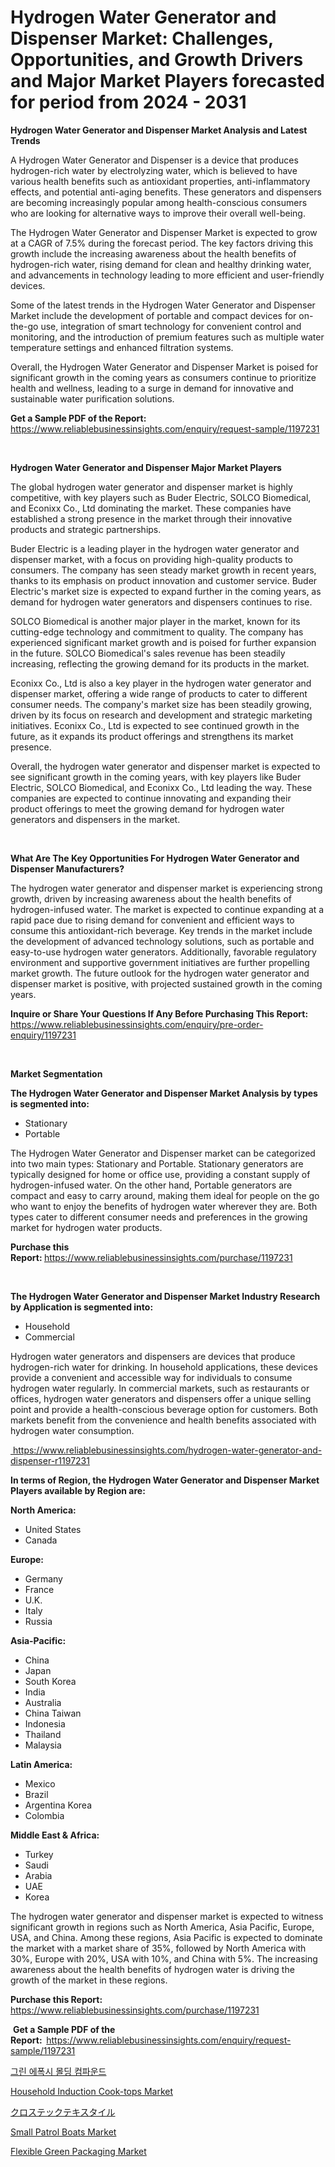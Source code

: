 <p><h1>Hydrogen Water Generator and Dispenser Market: Challenges, Opportunities, and Growth Drivers and Major Market Players forecasted for period from 2024 - 2031</h1></p><p><strong>Hydrogen Water Generator and Dispenser Market Analysis and Latest Trends</strong></p>
<p><p>A Hydrogen Water Generator and Dispenser is a device that produces hydrogen-rich water by electrolyzing water, which is believed to have various health benefits such as antioxidant properties, anti-inflammatory effects, and potential anti-aging benefits. These generators and dispensers are becoming increasingly popular among health-conscious consumers who are looking for alternative ways to improve their overall well-being.</p><p>The Hydrogen Water Generator and Dispenser Market is expected to grow at a CAGR of 7.5% during the forecast period. The key factors driving this growth include the increasing awareness about the health benefits of hydrogen-rich water, rising demand for clean and healthy drinking water, and advancements in technology leading to more efficient and user-friendly devices.</p><p>Some of the latest trends in the Hydrogen Water Generator and Dispenser Market include the development of portable and compact devices for on-the-go use, integration of smart technology for convenient control and monitoring, and the introduction of premium features such as multiple water temperature settings and enhanced filtration systems.</p><p>Overall, the Hydrogen Water Generator and Dispenser Market is poised for significant growth in the coming years as consumers continue to prioritize health and wellness, leading to a surge in demand for innovative and sustainable water purification solutions.</p></p>
<p><strong>Get a Sample PDF of the Report:&nbsp;</strong> <a href="https://www.reliablebusinessinsights.com/enquiry/request-sample/1197231">https://www.reliablebusinessinsights.com/enquiry/request-sample/1197231</a></p>
<p>&nbsp;</p>
<p><strong>Hydrogen Water Generator and Dispenser Major Market Players</strong></p>
<p><p>The global hydrogen water generator and dispenser market is highly competitive, with key players such as Buder Electric, SOLCO Biomedical, and Econixx Co., Ltd dominating the market. These companies have established a strong presence in the market through their innovative products and strategic partnerships. </p><p>Buder Electric is a leading player in the hydrogen water generator and dispenser market, with a focus on providing high-quality products to consumers. The company has seen steady market growth in recent years, thanks to its emphasis on product innovation and customer service. Buder Electric's market size is expected to expand further in the coming years, as demand for hydrogen water generators and dispensers continues to rise.</p><p>SOLCO Biomedical is another major player in the market, known for its cutting-edge technology and commitment to quality. The company has experienced significant market growth and is poised for further expansion in the future. SOLCO Biomedical's sales revenue has been steadily increasing, reflecting the growing demand for its products in the market.</p><p>Econixx Co., Ltd is also a key player in the hydrogen water generator and dispenser market, offering a wide range of products to cater to different consumer needs. The company's market size has been steadily growing, driven by its focus on research and development and strategic marketing initiatives. Econixx Co., Ltd is expected to see continued growth in the future, as it expands its product offerings and strengthens its market presence.</p><p>Overall, the hydrogen water generator and dispenser market is expected to see significant growth in the coming years, with key players like Buder Electric, SOLCO Biomedical, and Econixx Co., Ltd leading the way. These companies are expected to continue innovating and expanding their product offerings to meet the growing demand for hydrogen water generators and dispensers in the market.</p></p>
<p>&nbsp;</p>
<p><strong>What Are The Key Opportunities For Hydrogen Water Generator and Dispenser Manufacturers?</strong></p>
<p><p>The hydrogen water generator and dispenser market is experiencing strong growth, driven by increasing awareness about the health benefits of hydrogen-infused water. The market is expected to continue expanding at a rapid pace due to rising demand for convenient and efficient ways to consume this antioxidant-rich beverage. Key trends in the market include the development of advanced technology solutions, such as portable and easy-to-use hydrogen water generators. Additionally, favorable regulatory environment and supportive government initiatives are further propelling market growth. The future outlook for the hydrogen water generator and dispenser market is positive, with projected sustained growth in the coming years.</p></p>
<p><strong>Inquire or Share Your Questions If Any Before Purchasing This Report:</strong> <a href="https://www.reliablebusinessinsights.com/enquiry/pre-order-enquiry/1197231">https://www.reliablebusinessinsights.com/enquiry/pre-order-enquiry/1197231</a></p>
<p>&nbsp;</p>
<p><strong>Market Segmentation</strong></p>
<p><strong>The Hydrogen Water Generator and Dispenser Market Analysis by types is segmented into:</strong></p>
<p><ul><li>Stationary</li><li>Portable</li></ul></p>
<p><p>The Hydrogen Water Generator and Dispenser market can be categorized into two main types: Stationary and Portable. Stationary generators are typically designed for home or office use, providing a constant supply of hydrogen-infused water. On the other hand, Portable generators are compact and easy to carry around, making them ideal for people on the go who want to enjoy the benefits of hydrogen water wherever they are. Both types cater to different consumer needs and preferences in the growing market for hydrogen water products.</p></p>
<p><strong>Purchase this Report:&nbsp;</strong><a href="https://www.reliablebusinessinsights.com/purchase/1197231">https://www.reliablebusinessinsights.com/purchase/1197231</a></p>
<p>&nbsp;</p>
<p><strong>The Hydrogen Water Generator and Dispenser Market Industry Research by Application is segmented into:</strong></p>
<p><ul><li>Household</li><li>Commercial</li></ul></p>
<p><p>Hydrogen water generators and dispensers are devices that produce hydrogen-rich water for drinking. In household applications, these devices provide a convenient and accessible way for individuals to consume hydrogen water regularly. In commercial markets, such as restaurants or offices, hydrogen water generators and dispensers offer a unique selling point and provide a health-conscious beverage option for customers. Both markets benefit from the convenience and health benefits associated with hydrogen water consumption.</p></p>
<p><a href="https://www.reliablebusinessinsights.com/hydrogen-water-generator-and-dispenser-r1197231">&nbsp;https://www.reliablebusinessinsights.com/hydrogen-water-generator-and-dispenser-r1197231</a></p>
<p><strong>In terms of Region, the Hydrogen Water Generator and Dispenser Market Players available by Region are:</strong></p>
<p>
    <p> <strong> North America: </strong>
        <ul>
            <li>United States</li>
            <li>Canada</li>
        </ul>
        </p> 
    <p> <strong> Europe: </strong>
        <ul>
            <li>Germany</li>
            <li>France</li>
            <li>U.K.</li>
            <li>Italy</li>
            <li>Russia</li>
        </ul>
        </p> 
    <p> <strong> Asia-Pacific: </strong>
        <ul>
            <li>China</li>
            <li>Japan</li>
            <li>South Korea</li>
            <li>India</li>
            <li>Australia</li>
            <li>China Taiwan</li>
            <li>Indonesia</li>
            <li>Thailand</li>
            <li>Malaysia</li>
        </ul>
        </p> 
    <p> <strong> Latin America: </strong>
        <ul>
            <li>Mexico</li>
            <li>Brazil</li>
            <li>Argentina Korea</li>
            <li>Colombia</li>
        </ul>
        </p> 
    <p> <strong> Middle East & Africa: </strong>
        <ul>
            <li>Turkey</li>
            <li>Saudi</li>
            <li>Arabia</li>
            <li>UAE</li>
            <li>Korea</li>
        </ul>
    </p>
    </p>
<p><p>The hydrogen water generator and dispenser market is expected to witness significant growth in regions such as North America, Asia Pacific, Europe, USA, and China. Among these regions, Asia Pacific is expected to dominate the market with a market share of 35%, followed by North America with 30%, Europe with 20%, USA with 10%, and China with 5%. The increasing awareness about the health benefits of hydrogen water is driving the growth of the market in these regions.</p></p>
<p><strong>Purchase this Report: </strong><a href="https://www.reliablebusinessinsights.com/purchase/1197231">https://www.reliablebusinessinsights.com/purchase/1197231</a></p>
<p>&nbsp;<strong>Get a Sample PDF of the Report:&nbsp;&nbsp;</strong><a href="https://www.reliablebusinessinsights.com/enquiry/request-sample/1197231">https://www.reliablebusinessinsights.com/enquiry/request-sample/1197231</a></p>
<p><strong></strong></p>
<p><p><a href="https://github.com/msujons1512/Market-Research-Report-List-1/blob/main/8504468176137.md">그린 에폭시 몰딩 컴파운드</a></p><p><a href="https://www.linkedin.com/pulse/global-household-induction-cook-tops-market-analysis-trends-3hyrc?trackingId=%2FhFaadgsBzGK1cWwunMGwA%3D%3D">Household Induction Cook-tops Market</a></p><p><a href="https://github.com/DayanaRunolfsdottir/Market-Research-Report-List-1/blob/main/1170526163604.md">クロステックテキスタイル</a></p><p><a href="https://github.com/khayangel/Market-Research-Report-List-4/blob/main/small-patrol-boats-market.md">Small Patrol Boats Market</a></p><p><a href="https://www.linkedin.com/pulse/flexible-green-packaging-market-size-share-amp-trends-analysis-fzuoe?trackingId=AmSdfLl%2BR55e51DMtDtRgA%3D%3D">Flexible Green Packaging Market</a></p></p>